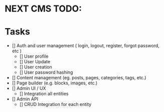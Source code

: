 # NEXT CMS TODO:

# Tasks

- [] Auth and user management ( login, logout, register, forgot password, etc )
   - [] User profile
   - [] User Update
   - [] User creation
   - [] User password hashing
- [] Content management (eg. posts, pages, categories, tags, etc.)
- [] Page builder (e.g. blocks, images, etc.)
- [] Admin UI / UX
    - [] Integration all entities
- [] Admin API
    - [] CRUD Integration for each entity

